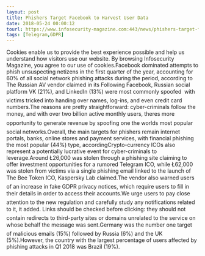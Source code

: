 ```yaml
---
layout: post
title: Phishers Target Facebook to Harvest User Data
date: 2018-05-24 00:00:12
tourl: https://www.infosecurity-magazine.com:443/news/phishers-target-facebook-to/
tags: [Telegram,GDPR]
---
```

Cookies enable us to provide the best experience possible and help us understand how visitors use our website. By browsing Infosecurity Magazine, you agree to our use of cookies.Facebook dominated attempts to phish unsuspecting netizens in the first quarter of the year, accounting for 60% of all social network phishing attacks during the period, according to The Russian AV vendor claimed in its Following Facebook, Russian social platform VK (21%), and LinkedIn (13%) were most commonly spoofed  with victims tricked into handing over names, log-ins, and even credit card numbers.The reasons are pretty straightforward: cyber-criminals follow the money, and with over two billion active monthly users, theres more opportunity to generate revenue by spoofing one the worlds most popular social networks.Overall, the main targets for phishers remain internet portals, banks, online stores and payment services, with financial phishing the most popular (44%) type, accordingCrypto-currency ICOs also represent a potentially lucrative event for cyber-criminals to leverage.Around Ł26,000 was stolen through a phishing site claiming to offer investment opportunities for a rumored Telegram ICO, while Ł62,000 was stolen from victims via a single phishing email linked to the launch of The Bee Token ICO, Kaspersky Lab claimed.The vendor also warned users of an increase in fake GDPR privacy notices, which require users to fill in their details in order to access their accounts.We urge users to pay close attention to the new regulation and carefully study any notifications related to it, it added. Links should be checked before clicking: they should not contain redirects to third-party sites or domains unrelated to the service on whose behalf the message was sent.Germany was the number one target of malicious emails (15%) followed by Russia (6%) and the UK (5%).However, the country with the largest percentage of users affected by phishing attacks in Q1 2018 was Brazil (19%).